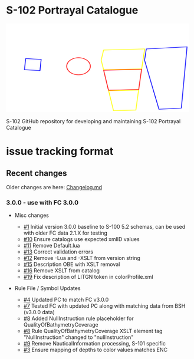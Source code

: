 # S-102 Portrayal Catalogue
<img src=./Images/figure-s102-pc-logo-white.svg alt="signal flags spelling S102" width=496 height=240>

S-102 GitHub repository for developing and maintaining S-102 Portrayal Catalogue

# issue tracking format
[i1]: https://github.com/iho-ohi/S-102-Portrayal-Catalogue/issues/1
[i3]: https://github.com/iho-ohi/S-102-Portrayal-Catalogue/issues/3
[i4]: https://github.com/iho-ohi/S-102-Portrayal-Catalogue/issues/4
[i7]: https://github.com/iho-ohi/S-102-Portrayal-Catalogue/issues/7
[i8]: https://github.com/iho-ohi/S-102-Portrayal-Catalogue/issues/8
[i9]: https://github.com/iho-ohi/S-102-Portrayal-Catalogue/issues/9
[i10]: https://github.com/iho-ohi/S-102-Portrayal-Catalogue/issues/10
[i11]: https://github.com/iho-ohi/S-102-Portrayal-Catalogue/issues/11
[i13]: https://github.com/iho-ohi/S-102-Portrayal-Catalogue/issues/13
[i12]: https://github.com/iho-ohi/S-102-Portrayal-Catalogue/issues/12
[i15]: https://github.com/iho-ohi/S-102-Portrayal-Catalogue/issues/15
[i16]: https://github.com/iho-ohi/S-102-Portrayal-Catalogue/issues/16
[i19]: https://github.com/iho-ohi/S-102-Portrayal-Catalogue/issues/19

## Recent changes
Older changes are here: [Changelog.md](Changelog.md)

### 3.0.0 - use with FC 3.0.0
* Misc changes
	* [#1][i1] Initial version 3.0.0 baseline to S-100 5.2 schemas, can be used with older FC data 2.1.X for testing
  	* [#10][i10] Ensure catalogs use expected xmlID values
  	* [#11][i11] Remove Default.lua
 	* [#13][i13] Correct validation errors
 	* [#12][i12] Remove -Lua and -XSLT from version string
	* [#15][i15] Description OBE with XSLT removal
 	* [#16][i16] Remove XSLT from catalog
	* [#19][i19] Fix description of LITGN token in colorProfile.xml

* Rule File / Symbol Updates
	* [#4][i4] Updated PC to match FC v3.0.0
	* [#7][i7] Tested FC with updated PC along with matching data from BSH (v3.0.0 data)
	* [#8][i8] Added NullInstruction rule placeholder for QualityOfBathymetryCoverage
	* [#8][i8] Rule QualityOfBathymetryCoverage XSLT element tag "NullInstruction" changed to "nullInstruction"
	* [#9][i9] Remove NauticalInformation processing, S-101 specific
 	* [#3][i3] Ensure mapping of depths to color values matches ENC

